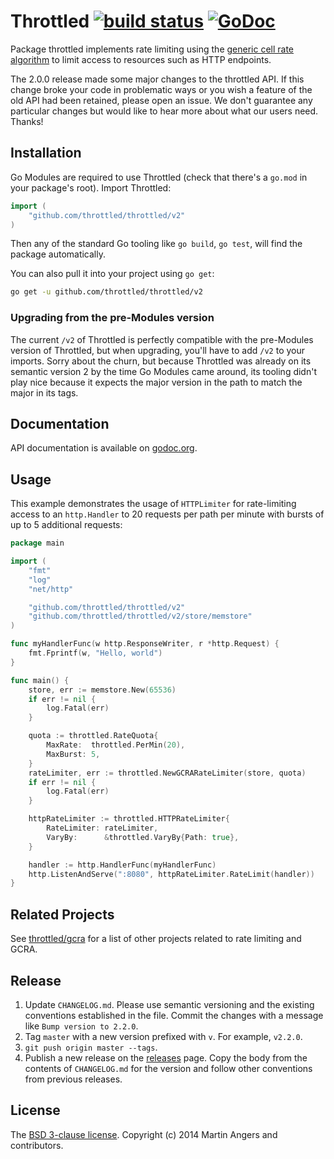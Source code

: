 # Throttled [![build status](https://secure.travis-ci.org/throttled/throttled.svg)](https://travis-ci.org/throttled/throttled) [![GoDoc](https://godoc.org/github.com/throttled/throttled?status.svg)](https://godoc.org/github.com/throttled/throttled)

Package throttled implements rate limiting using the [generic cell rate
algorithm][gcra] to limit access to resources such as HTTP endpoints.

The 2.0.0 release made some major changes to the throttled API. If
this change broke your code in problematic ways or you wish a feature
of the old API had been retained, please open an issue.  We don't
guarantee any particular changes but would like to hear more about
what our users need. Thanks!

## Installation

Go Modules are required to use Throttled (check that there's a `go.mod` in your
package's root). Import Throttled:

``` go
import (
	"github.com/throttled/throttled/v2"
)
```

Then any of the standard Go tooling like `go build`, `go test`, will find the
package automatically.

You can also pull it into your project using `go get`:

```sh
go get -u github.com/throttled/throttled/v2
```

### Upgrading from the pre-Modules version

The current `/v2` of Throttled is perfectly compatible with the pre-Modules
version of Throttled, but when upgrading, you'll have to add `/v2` to your
imports. Sorry about the churn, but because Throttled was already on its
semantic version 2 by the time Go Modules came around, its tooling didn't play
nice because it expects the major version in the path to match the major in
its tags.

## Documentation

API documentation is available on [godoc.org][doc].

## Usage

This example demonstrates the usage of `HTTPLimiter` for rate-limiting access to
an `http.Handler` to 20 requests per path per minute with bursts of up to 5
additional requests:

```go
package main

import (
	"fmt"
	"log"
	"net/http"

	"github.com/throttled/throttled/v2"
	"github.com/throttled/throttled/v2/store/memstore"
)

func myHandlerFunc(w http.ResponseWriter, r *http.Request) {
	fmt.Fprintf(w, "Hello, world")
}

func main() {
	store, err := memstore.New(65536)
	if err != nil {
		log.Fatal(err)
	}

	quota := throttled.RateQuota{
		MaxRate:  throttled.PerMin(20),
		MaxBurst: 5,
	}
	rateLimiter, err := throttled.NewGCRARateLimiter(store, quota)
	if err != nil {
		log.Fatal(err)
	}

	httpRateLimiter := throttled.HTTPRateLimiter{
		RateLimiter: rateLimiter,
		VaryBy:      &throttled.VaryBy{Path: true},
	}

	handler := http.HandlerFunc(myHandlerFunc)
	http.ListenAndServe(":8080", httpRateLimiter.RateLimit(handler))
}
```

## Related Projects

See [throttled/gcra][throttled-gcra] for a list of other projects related to
rate limiting and GCRA.

## Release

1. Update `CHANGELOG.md`. Please use semantic versioning and the existing
   conventions established in the file. Commit the changes with a message like
   `Bump version to 2.2.0`.
2. Tag `master` with a new version prefixed with `v`. For example, `v2.2.0`.
3. `git push origin master --tags`.
4. Publish a new release on the [releases] page. Copy the body from the
   contents of `CHANGELOG.md` for the version and follow other conventions from
   previous releases.

## License

The [BSD 3-clause license][bsd]. Copyright (c) 2014 Martin Angers and contributors.

[blog]: http://0value.com/throttled--guardian-of-the-web-server
[bsd]: https://opensource.org/licenses/BSD-3-Clause
[doc]: https://godoc.org/github.com/throttled/throttled
[gcra]: https://en.wikipedia.org/wiki/Generic_cell_rate_algorithm
[puerkitobio]: https://github.com/puerkitobio/
[pr]: https://github.com/throttled/throttled/compare
[releases]: https://github.com/throttled/throttled/releases
[throttled-gcra]: https://github.com/throttled/gcra

<!--
# vim: set tw=79:
-->
